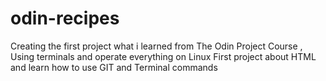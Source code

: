 # odin-recipes

Creating the first project what i learned from The Odin Project Course , Using terminals and operate everything on Linux
First project about HTML and learn how to use GIT and Terminal commands
